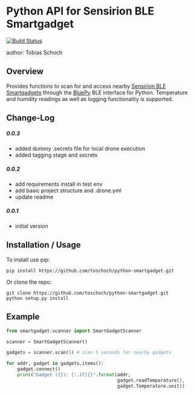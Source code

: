 Python API for Sensirion BLE Smartgadget
========================================
[![Build Status](https://drone.github.dietzi.mywire.org/api/badges/toschoch/python-smartgadget/status.svg)](https://drone.github.dietzi.mywire.org/toschoch/python-smartgadget)

author: Tobias Schoch 

Overview
--------

Provides functions to scan for and access nearby [Sensirion BLE Smartgadgets][1] through the [BluePy][2] BLE interface for Python. Temperature and humdity readings as well as logging functionality is supported.

Change-Log
----------
##### 0.0.3
* added dummy .secrets file for local drone execution
* added tagging stage and secrets

##### 0.0.2
* add requirements install in test env
* add basic project structure and .drone.yml
* update readme

##### 0.0.1
* initial version


Installation / Usage
--------------------

To install use pip:

    pip install https://github.com/toschoch/python-smartgadget.git


Or clone the repo:

    git clone https://github.com/toschoch/python-smartgadget.git
    python setup.py install
    

Example
-------

```python
from smartgadget.scanner import SmartGadgetScanner

scanner = SmartGadgetScanner()

gadgets = scanner.scan(5) # scan 5 seconds for nearby gadgets

for addr, gadget in gadgets.items():
    gadget.connect()
    print("Gadget ({}): {:.1f}{}".format(addr, 
                                         gadget.readTemperature(), 
                                         gadget.Temperature.unit))
 
```


[1]: https://www.sensirion.com/de/umweltsensoren/feuchtesensoren/development-kit/
[2]: https://github.com/IanHarvey/bluepy